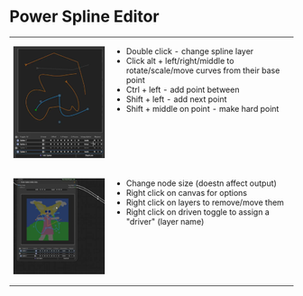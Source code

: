 # Power Spline Editor

<table>
<tr>
<td width="35%">

![Spline Editor](../img/s1.webp)

</td>
<td width="65%" valign="top">

- Double click - change spline layer
- Click alt + left/right/middle to rotate/scale/move curves from their base point
- Ctrl + left - add point between
- Shift + left - add next point
- Shift + middle on point - make hard point

</td>
</tr>
<tr>
<td width="35%">

![Spline Editor](../img/s2.webp)

</td>
<td width="65%" valign="top">

- Change node size (doestn affect output)
- Right click on canvas for options
- Right click on layers to remove/move them
- Right click on driven toggle to assign a "driver" (layer name)

</td>
</tr>
</table>
